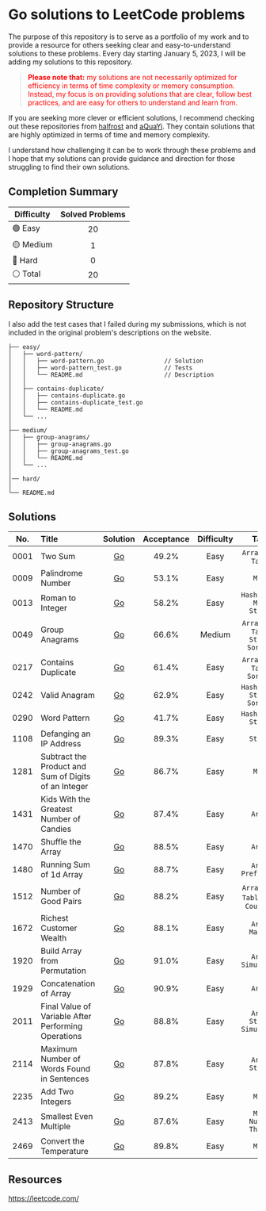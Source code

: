 # Go solutions to LeetCode problems

The purpose of this repository is to serve as a portfolio of my work and to provide a resource for others seeking clear and easy-to-understand solutions to these problems. Every day starting January 5, 2023, I will be adding my solutions to this repository.

> <p style = "color:red"><strong>Please note that:</strong> my solutions are not necessarily optimized for efficiency in terms of time complexity or memory consumption. Instead, my focus is on providing solutions that are clear, follow best practices, and are easy for others to understand and learn from.</p>

If you are seeking more clever or efficient solutions, I recommend checking out these repositories from <a href="https://github.com/halfrost/LeetCode-Go" target="_blank">halfrost</a> and <a href="https://github.com/aQuaYi/LeetCode-in-Go" target="_blank">aQuaYi</a>. They contain solutions that are highly optimized in terms of time and memory complexity.

I understand how challenging it can be to work through these problems and I hope that my solutions can provide guidance and direction for those struggling to find their own solutions.

## Completion Summary

| Difficulty             | Solved Problems |
|------------------------|:---------------:|
| :green_circle: Easy    |       20        |
| :yellow_circle: Medium |        1        |
| :red_circle: Hard      |        0        |
| :white_circle: Total   |       20        |

## Repository Structure

I also add the test cases that I failed during my submissions, which is not included in the original problem's descriptions on the website.

```ascii
├── easy/
│   ├── word-pattern/                       
│   │   ├── word-pattern.go                 // Solution
│   │   ├── word-pattern_test.go            // Tests
│   │   └── README.md                       // Description
│   │
│   ├── contains-duplicate/
│   │   ├── contains-duplicate.go
│   │   ├── contains-duplicate_test.go
│   │   └── README.md
│   └── ...
│   
├── medium/
│   ├── group-anagrams/
│   │   ├── group-anagrams.go
│   │   ├── group-anagrams_test.go
│   │   └── README.md
│   └── ...
│  
│── hard/  
│
└── README.md                            
```

## Solutions


| No.  | Title                                                |                            Solution                             | Acceptance | Difficulty |                  Tags                   |
|:----:|:-----------------------------------------------------|:---------------------------------------------------------------:|:----------:|:----------:|:---------------------------------------:|
| 0001 | Two Sum                                              |                       [Go](easy/two-sum)                        |   49.2%    |    Easy    |          `Array` `Hash Table`           |
| 0009 | Palindrome Number                                    |                  [Go](easy/palindrome-number)                   |   53.1%    |    Easy    |                 `Math`                  |
| 0013 | Roman to Integer                                     |                   [Go](easy/roman-to-integer)                   |   58.2%    |    Easy    |      `Hash Table` `Math` `String`       |
| 0049 | Group Anagrams                                       |              [Go](medium/group-anagrams/README.md)              |   66.6%    |   Medium   | `Array` `Hash Table` `String` `Sorting` |
| 0217 | Contains Duplicate                                   |                  [Go](easy/contains-duplicate)                  |   61.4%    |    Easy    |     `Array` `Hash Table` `Sorting`      |
| 0242 | Valid Anagram                                        |                    [Go](easy/valid-anagram)                     |   62.9%    |    Easy    |     `Hash Table` `String` `Sorting`     |
| 0290 | Word Pattern                                         |                     [Go](easy/word-pattern)                     |   41.7%    |    Easy    |          `Hash Table` `String`          |
| 1108 | Defanging an IP Address                              |               [Go](easy/defanging-an-ip-address)                |   89.3%    |    Easy    |                `String`                 |
| 1281 | Subtract the Product and Sum of Digits of an Integer | [Go](easy/subtract-the-product-and-sum-of-digits-of-an-integer) |   86.7%    |    Easy    |                 `Math`                  |
| 1431 | Kids With the Greatest Number of Candies             |       [Go](easy/kids-with-the-greatest-number-of-candies)       |   87.4%    |    Easy    |                 `Array`                 |
| 1470 | Shuffle the Array                                    |                  [Go](easy/shuffle-the-array)                   |   88.5%    |    Easy    |                 `Array`                 |
| 1480 | Running Sum of 1d Array                              |               [Go](easy/running-sum-of-1d-array)                |   88.7%    |    Easy    |          `Array` `Prefix Sum`           |
| 1512 | Number of Good Pairs                                 |                 [Go](easy/number-of-good-pairs)                 |   88.2%    |    Easy    | `Array` `Hash Table` `Math` `Counting`  |
| 1672 | Richest Customer Wealth                              |               [Go](easy/richest-customer-wealth)                |   88.1%    |    Easy    |            `Array` `Matrix`             |
| 1920 | Build Array from Permutation                         |             [Go](easy/build-array-from-permutation)             |   91.0%    |    Easy    |          `Array` `Simulation`           |
| 1929 | Concatenation of Array                               |                [Go](easy/concatenation-of-array)                |   90.9%    |    Easy    |                 `Array`                 |
| 2011 | Final Value of Variable After Performing Operations  | [Go](easy/final-value-of-variable-after-performing-operations)  |   88.8%    |    Easy    |      `Array` `String` `Simulation`      |
| 2114 | Maximum Number of Words Found in Sentences           |      [Go](easy/maximum-number-of-words-found-in-sentences)      |   87.8%    |    Easy    |            `Array` `String`             |
| 2235 | Add Two Integers                                     |                   [Go](easy/add-two-integers)                   |   89.2%    |    Easy    |                 `Math`                  |
| 2413 | Smallest Even Multiple                               |                [Go](easy/smallest-even-multiple)                |   87.6%    |    Easy    |         `Math` `Number Theory`          |
| 2469 | Convert the Temperature                              |               [Go](easy/convert-the-temperature)                |   89.8%    |    Easy    |                 `Math`                  |



## Resources

https://leetcode.com/